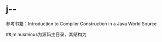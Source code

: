 # j--
参考书籍：Introduction to Compiler Construction in a Java World Source 

##jminusminus为源码主目录，其结构为

